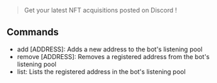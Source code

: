 > Get your latest NFT acquisitions posted on Discord !

## Commands

- add [ADDRESS]: Adds a new address to the bot's listening pool
- remove [ADDRESS]: Removes a registered address from the bot's listening pool
- list: Lists the registered address in the bot's listening pool
